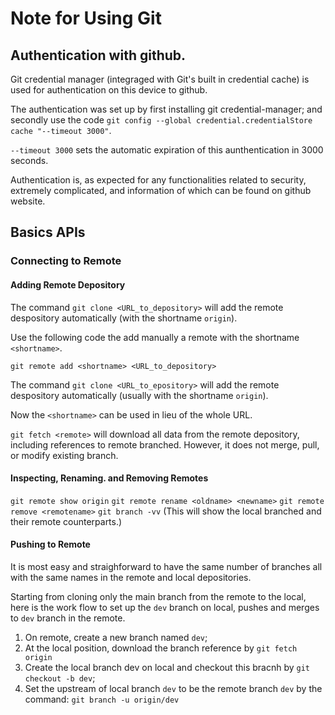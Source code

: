 # Note for Using Git

## Authentication with github.

Git credential manager (integraged with Git's built in credential cache) is used for authentication on this device to github.

The authentication was set up by first installing git credential-manager; and secondly use the code 
`git config --global credential.credentialStore cache "--timeout 3000"`. 

`--timeout 3000` sets the automatic expiration of this aunthentication in 3000 seconds.

Authentication is, as expected for any functionalities related to security, extremely complicated, and information of which can be found on github website. 

## Basics APIs

### Connecting to Remote

#### Adding Remote Depository

The command `git clone <URL_to_depository>` will add the remote despository automatically (with the shortname `origin`). 

Use the following code the add manually a remote with the shortname `<shortname>`.

`git remote add <shortname> <URL_to_depository>`

The command `git clone <URL_to_epository>` will add the remote despository automatically (usually with the shortname `origin`). 

Now the `<shortname>` can be used in lieu of the whole URL. 

`git fetch <remote>` will download all data from the remote depository, including references to remote branched. However, it does not merge, pull, or modify existing branch. 

#### Inspecting, Renaming. and Removing Remotes

`git remote show origin` 
`git remote rename <oldname> <newname>`
`git remote remove <remotename>`
`git branch -vv` (This will show the local branched and their remote counterparts.)
#### Pushing to Remote

It is most easy and straighforward to have the same number of branches all with the same names in the remote and local depositories. 

Starting from cloning only the main branch from the remote to the local, here is the work flow to set up the `dev` branch on local, pushes and merges to `dev` branch in the remote.

1. On remote, create a new branch named `dev`;
2. At the local position, download the branch reference by 
`git fetch origin`
3. Create the local branch dev on local and checkout this bracnh by
`git checkout -b dev`;
4. Set the upstream of local branch `dev` to be the remote branch `dev` by the command:
`git branch -u origin/dev`



